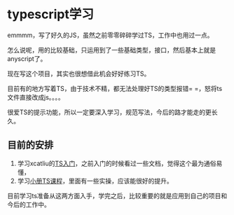 # typescript学习

emmmm，写了好久的JS，虽然之前零零碎碎学过TS，工作中也用过一点。

怎么说呢，用的比较基础，只运用到了一些基础类型，接口，然后基本上就是anyscript了。

现在写这个项目，其实也很想借此机会好好练习TS。

目前有的地方写着TS，由于技术不精，都无法处理好TS的类型报错= =，怒将ts文件直接改成js。。。。

很爱TS的提示功能，所以一定要深入学习，规范写法，今后的路才能走的更长久。

## 目前的安排

1. 学习xcatliu的[TS入门](https://ts.xcatliu.com/)，之前入门的时候看过一些文档，觉得这个最为通俗易懂，
2. 学习[小册TS课程](https://juejin.cn/book/6844733813021491207)，里面有一些实操，应该能很好的提升。

目前学习ts准备从这两方面入手，学完之后，比较重要的就是应用到自己的项目和今后的工作中。